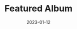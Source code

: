 ---
date: 2023-01-12
title: Featured Album
params:
  featured: true
  private: true # do not show in list, only as feature
description: This is a featured album. It is private, so it is only shown on the homepage.
resources:
  - src: jeremy-bishop-pjszS6Q2g_Y-unsplash.jpg
    params:
      cover: true
---